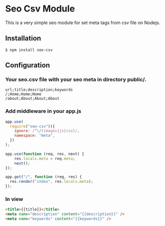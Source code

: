 # Seo Csv Module

This is a very simple seo module for set meta tags from csv file on Nodejs.

## Installation

```console
$ npm install seo-csv
```

## Configuration

### Your seo.csv file with your seo meta in directory public/.

```console
url;title;description;keywords
/;Home;Home;Home
/about;About;About;About
```

### Add middleware in your app.js

```js
app.use(
  require("seo-csv")({
    ignore: /^\/(images|js|css)/,
    namespace: "meta",
  })
);

app.use(function (req, res, next) {
    res.locals.meta = req.meta;
    next();
});

app.get("/", function (req, res) {
  res.render("index", res.locals.meta);
});

```

### In view

```html
<title>{{title}}</title>
<meta name="description" content="{{description}}" />
<meta name="keywords" content="{{keywords}}" />
```